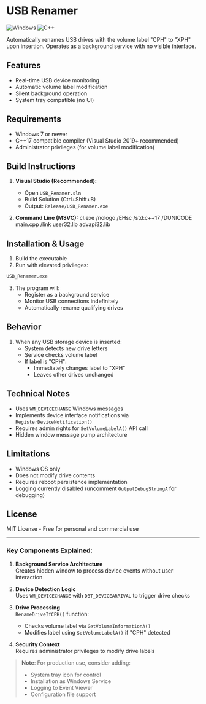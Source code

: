 # USB Renamer

![Windows](https://img.shields.io/badge/Platform-Windows-blue)
![C++](https://img.shields.io/badge/Language-C%2B%2B-red)

Automatically renames USB drives with the volume label "CPH" to "XPH" upon insertion. Operates as a background service with no visible interface.

## Features
- Real-time USB device monitoring
- Automatic volume label modification
- Silent background operation
- System tray compatible (no UI)

## Requirements
- Windows 7 or newer
- C++17 compatible compiler (Visual Studio 2019+ recommended)
- Administrator privileges (for volume label modification)

## Build Instructions
1. **Visual Studio (Recommended):**
   - Open `USB_Renamer.sln`
   - Build Solution (Ctrl+Shift+B)
   - Output: `Release/USB_Renamer.exe`

2. **Command Line (MSVC):**
cl.exe /nologo /EHsc /std:c++17 /DUNICODE main.cpp /link user32.lib advapi32.lib

## Installation & Usage
1. Build the executable
2. Run with elevated privileges:
```cmd
USB_Renamer.exe
```
3. The program will:
   - Register as a background service
   - Monitor USB connections indefinitely
   - Automatically rename qualifying drives

## Behavior
1. When any USB storage device is inserted:
   - System detects new drive letters
   - Service checks volume label
   - If label is "CPH":
     - Immediately changes label to "XPH"
     - Leaves other drives unchanged

## Technical Notes
   - Uses `WM_DEVICECHANGE` Windows messages
   - Implements device interface notifications via `RegisterDeviceNotification()`
   - Requires admin rights for `SetVolumeLabelA()` API call
   - Hidden window message pump architecture

## Limitations
   - Windows OS only
   - Does not modify drive contents
   - Requires reboot persistence implementation
   - Logging currently disabled (uncomment `OutputDebugStringA` for debugging)

## License
MIT License - Free for personal and commercial use

---

### Key Components Explained:
1. **Background Service Architecture**  
   Creates hidden window to process device events without user interaction

2. **Device Detection Logic**  
   Uses `WM_DEVICECHANGE` with `DBT_DEVICEARRIVAL` to trigger drive checks

3. **Drive Processing**  
   `RenameDriveIfCPH()` function:
   - Checks volume label via `GetVolumeInformationA()`
   - Modifies label using `SetVolumeLabelA()` if "CPH" detected

4. **Security Context**  
   Requires administrator privileges to modify drive labels

> **Note**: For production use, consider adding:
> - System tray icon for control
> - Installation as Windows Service
> - Logging to Event Viewer
> - Configuration file support
